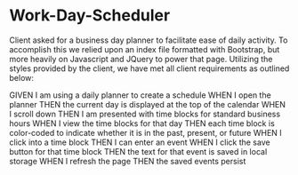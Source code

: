 # Work-Day-Scheduler

Client asked for a business day planner to facilitate ease of daily activity. To accomplish this we relied upon an index file formatted with Bootstrap, but more heavily on Javascript and JQuery to power that page. Utilizing the styles provided by the client, we have met all client requirements as outlined below:

GIVEN I am using a daily planner to create a schedule
WHEN I open the planner
THEN the current day is displayed at the top of the calendar
WHEN I scroll down
THEN I am presented with time blocks for standard business hours
WHEN I view the time blocks for that day
THEN each time block is color-coded to indicate whether it is in the past, present, or future
WHEN I click into a time block
THEN I can enter an event
WHEN I click the save button for that time block
THEN the text for that event is saved in local storage
WHEN I refresh the page
THEN the saved events persist
